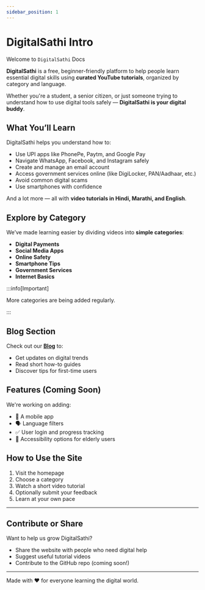 ```yaml
---
sidebar_position: 1
---
```


# DigitalSathi Intro


 Welcome to `DigitalSathi` Docs

**DigitalSathi** is a free, beginner-friendly platform to help people learn essential digital skills using **curated YouTube tutorials**, organized by category and language.

Whether you're a student, a senior citizen, or just someone trying to understand how to use digital tools safely — **DigitalSathi is your digital buddy**.



##  What You’ll Learn

DigitalSathi helps you understand how to:

- Use UPI apps like PhonePe, Paytm, and Google Pay  
- Navigate WhatsApp, Facebook, and Instagram safely  
- Create and manage an email account  
- Access government services online (like DigiLocker, PAN/Aadhaar, etc.)  
- Avoid common digital scams  
- Use smartphones with confidence

And a lot more — all with **video tutorials in Hindi, Marathi, and English**.



##  Explore by Category

We’ve made learning easier by dividing videos into **simple categories**:

- **Digital Payments**
- **Social Media Apps**
- **Online Safety**
- **Smartphone Tips**
- **Government Services**
- **Internet Basics**

:::info[Important]

More categories are being added regularly.

:::



##  Blog Section

Check out our **[Blog](/blog)** to:
- Get updates on digital trends
- Read short how-to guides
- Discover tips for first-time users



##  Features (Coming Soon)

We're working on adding:

- 📱 A mobile app
- 🗣️ Language filters
- ✅ User login and progress tracking
- 🧓 Accessibility options for elderly users



##  How to Use the Site

1. Visit the homepage
2. Choose a category
3. Watch a short video tutorial
4. Optionally submit your feedback
5. Learn at your own pace

---

##  Contribute or Share

Want to help us grow DigitalSathi?

- Share the website with people who need digital help
- Suggest useful tutorial videos
- Contribute to the GitHub repo (coming soon!)

---

Made with ❤️ for everyone learning the digital world.
